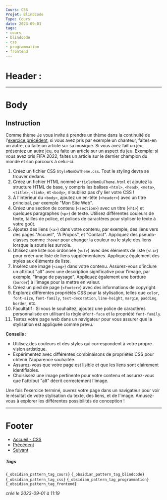 ```yaml
---
Cours: CSS
Projet: Blindcode
Type: Cours
date: 2023-09-01
tags:
- cours
- blindcode
- css
- programmation
- frontend
---
```

   
# Header :   
   
   
-------------------------------------------------------------------------------   
# Body   
   
## Instruction   
   
Comme thème Je vous invite à prendre un thème dans la continuité de l'[exercice précédent](../../../Tutoriels/CSS/1%20-%20Introduction%20%C3%A0%20CSS%20et%20Accessibilit%C3%A9/CSS%20-%20Exercices%20-%20Les%20bases%20du%20CSS.md), si vous avez pris par exemple un chanteur, faites-en un autre, ou faite un article sur sa musique. Si vous avez fait un jeu, présentez un autre jeu, ou faite un article sur un aspect du jeu. Exemple: si vous avez pris FIFA 2022, faites un article sur le dernier champion du monde et son parcours à celui-ci.   
   
1. Créez un fichier CSS `StyleNomDuTheme.css`. Tout le styling devra se trouver dedans.   
2. Créez un fichier HTML nommé `ArticleNomDuTheme.html` et ajoutez la structure HTML de base, y compris les balises `<html>`, `<head>`, `<meta>`, `<title>`, `<link>`, et `<body>`, n'oubliez pas d'y lier votre CSS !   
3. À l'intérieur du `<body>`, ajoutez un en-tête (`<header>`) avec un titre principal, par exemple "Mon Site Web".   
4. Créez une section de contenu (`<section>`) avec un titre (`<h1>`) et quelques paragraphes (`<p>`) de texte. Utilisez différentes couleurs de texte, tailles de police, et polices de caractères pour styliser le texte à votre goût.   
5. Ajoutez des liens (`<a>`) dans votre contenu, par exemple, des liens vers des pages "Accueil", "À Propos", et "Contact". Appliquez des pseudo-classes comme `:hover` pour changer la couleur ou le style des liens lorsque la souris les survole.   
6. Utilisez une liste non ordonnée (`<ul>`) avec des éléments de liste (`<li>`) pour créer une liste de liens supplémentaires. Appliquez également des styles aux éléments de liste.   
7. Insérez une image (`<img>`) dans votre contenu. Assurez-vous d'inclure un attribut "alt" avec une description significative pour l'image, par exemple, "Image de paysage". Appliquez également une bordure (`border`) à l'image pour la mettre en valeur.   
8. Créez un pied de page (`<footer>`) avec des informations de copyright.   
9. Explorez différentes propriétés CSS pour la stylisation, telles que `color`, `font-size`, `font-family`, `text-decoration`, `line-height`, `margin`, `padding`, `border`, etc.   
10. Facultatif : Si vous le souhaitez, ajoutez une police de caractères personnalisée en utilisant la règle `@font-face` et la propriété `font-family`.   
11. Testez votre page web dans un navigateur pour vous assurer que la stylisation est appliquée comme prévu.   
   
**Conseils :**   
   
   
- Utilisez des couleurs et des styles qui correspondent à votre propre vision artistique.   
- Expérimentez avec différentes combinaisons de propriétés CSS pour obtenir l'apparence souhaitée.   
- Assurez-vous que votre page est lisible et que les liens sont clairement identifiables.   
- Choisissez une image pertinente pour votre contenu et assurez-vous que l'attribut "alt" décrit correctement l'image.   
   
Une fois l'exercice terminé, ouvrez votre page dans un navigateur pour voir le résultat de votre stylisation du texte, des liens, et de l'image. Amusez-vous à explorer les différentes possibilités de conception !   
   
   
---------------------------------------------------------------------------   
# Footer   
   
   
- [Accueil - CSS](../../../Tutoriels/CSS/Accueil%20-%20CSS.md)   
- [Précédent](../../../Tutoriels/CSS/2%20-%20Styling%20du%20Texte%20et%20des%20Liens/CSS%20-%20Les%20Liens.md)   
- [Suivant](../../../Tutoriels/CSS/2%20-%20Styling%20du%20Texte%20et%20des%20Liens/CSS%20-%20Pseudo-classes%20pour%20les%20liens.md)   
##### Tags   
`{_obsidian_pattern_tag_cours}` `{_obsidian_pattern_tag_blindcode}` `{_obsidian_pattern_tag_css}` `{_obsidian_pattern_tag_programmation}` `{_obsidian_pattern_tag_frontend}`   
   
*créé le 2023-09-01 à 11:19*